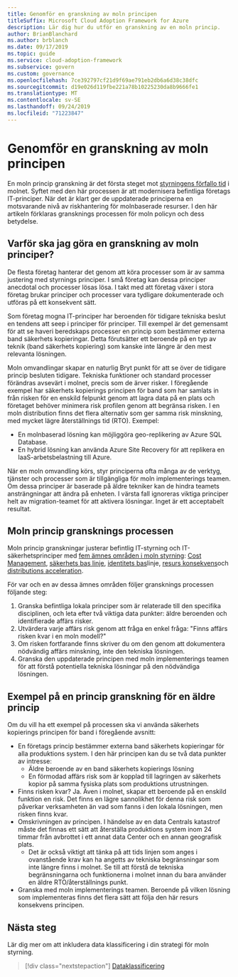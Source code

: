 ```yaml
---
title: Genomför en granskning av moln principen
titleSuffix: Microsoft Cloud Adoption Framework for Azure
description: Lär dig hur du utför en granskning av en moln princip.
author: BrianBlanchard
ms.author: brblanch
ms.date: 09/17/2019
ms.topic: guide
ms.service: cloud-adoption-framework
ms.subservice: govern
ms.custom: governance
ms.openlocfilehash: 7ce392797cf21d9f69ae791eb2db6a6d38c38dfc
ms.sourcegitcommit: d19e026d119fbe221a78b10225230da8b9666fe1
ms.translationtype: MT
ms.contentlocale: sv-SE
ms.lasthandoff: 09/24/2019
ms.locfileid: "71223847"
---
```

<!-- markdownlint-disable MD026 -->

# <a name="conduct-a-cloud-policy-review"></a>Genomför en granskning av moln principen

En moln princip granskning är det första steget mot [styrningens förfallo tid](../index.md) i molnet. Syftet med den här processen är att modernisera befintliga företags IT-principer. När det är klart ger de uppdaterade principerna en motsvarande nivå av riskhantering för molnbaserade resurser. I den här artikeln förklaras gransknings processen för moln policyn och dess betydelse.

## <a name="why-perform-a-cloud-policy-review"></a>Varför ska jag göra en granskning av moln principer?

De flesta företag hanterar det genom att köra processer som är av samma justering med styrnings principer. I små företag kan dessa principer anecdotal och processer lösas lösa. I takt med att företag växer i stora företag brukar principer och processer vara tydligare dokumenterade och utföras på ett konsekvent sätt.

Som företag mogna IT-principer har beroenden för tidigare tekniska beslut en tendens att seep i principer för principer. Till exempel är det gemensamt för att se haveri beredskaps processer en princip som bestämmer externa band säkerhets kopieringar. Detta förutsätter ett beroende på en typ av teknik (band säkerhets kopiering) som kanske inte längre är den mest relevanta lösningen.

Moln omvandlingar skapar en naturlig Bryt punkt för att se över de tidigare princip besluten tidigare. Tekniska funktioner och standard processer förändras avsevärt i molnet, precis som de ärver risker. I föregående exempel har säkerhets kopierings principen för band som har samlats in från risken för en enskild felpunkt genom att lagra data på en plats och företaget behöver minimera risk profilen genom att begränsa risken. I en moln distribution finns det flera alternativ som ger samma risk minskning, med mycket lägre återställnings tid (RTO). Exempel:

- En molnbaserad lösning kan möjliggöra geo-replikering av Azure SQL Database.
- En hybrid lösning kan använda Azure Site Recovery för att replikera en IaaS-arbetsbelastning till Azure.

När en moln omvandling körs, styr principerna ofta många av de verktyg, tjänster och processer som är tillgängliga för moln implementerings teamen. Om dessa principer är baserade på äldre tekniker kan de hindra teamets ansträngningar att ändra på enheten. I värsta fall ignoreras viktiga principer helt av migration-teamet för att aktivera lösningar. Inget är ett acceptabelt resultat.

## <a name="the-cloud-policy-review-process"></a>Moln princip gransknings processen

Moln princip granskningar justerar befintlig IT-styrning och IT-säkerhetsprinciper med [fem ämnes områden i moln styrning](../index.md): [Cost Management](../cost-management/index.md), [säkerhets bas linje](../security-baseline/index.md), [identitets bas](../identity-baseline/index.md)linje, [resurs konsekvens](../resource-consistency/index.md)och [distributions acceleration](../deployment-acceleration/index.md).

För var och en av dessa ämnes områden följer gransknings processen följande steg:

1. Granska befintliga lokala principer som är relaterade till den specifika disciplinen, och leta efter två viktiga data punkter: äldre beroenden och identifierade affärs risker.
2. Utvärdera varje affärs risk genom att fråga en enkel fråga: "Finns affärs risken kvar i en moln modell?"
3. Om risken fortfarande finns skriver du om den genom att dokumentera nödvändig affärs minskning, inte den tekniska lösningen.
4. Granska den uppdaterade principen med moln implementerings teamen för att förstå potentiella tekniska lösningar på den nödvändiga lösningen.

## <a name="example-of-a-policy-review-for-a-legacy-policy"></a>Exempel på en princip granskning för en äldre princip

Om du vill ha ett exempel på processen ska vi använda säkerhets kopierings principen för band i föregående avsnitt:

- En företags princip bestämmer externa band säkerhets kopieringar för alla produktions system. I den här principen kan du se två data punkter av intresse:
  - Äldre beroende av en band säkerhets kopierings lösning
  - En förmodad affärs risk som är kopplad till lagringen av säkerhets kopior på samma fysiska plats som produktions utrustningen.
- Finns risken kvar? Ja. Även i molnet, skapar ett beroende på en enskild funktion en risk. Det finns en lägre sannolikhet för denna risk som påverkar verksamheten än vad som fanns i den lokala lösningen, men risken finns kvar.
- Omskrivningen av principen. I händelse av en data Centrals katastrof måste det finnas ett sätt att återställa produktions system inom 24 timmar från avbrottet i ett annat data Center och en annan geografisk plats.
  - Det är också viktigt att tänka på att tids linjen som anges i ovanstående krav kan ha angetts av tekniska begränsningar som inte längre finns i molnet. Se till att förstå de tekniska begränsningarna och funktionerna i molnet innan du bara använder en äldre RTO/återställnings punkt.
- Granska med moln implementerings teamen. Beroende på vilken lösning som implementeras finns det flera sätt att följa den här resurs konsekvens principen.

## <a name="next-steps"></a>Nästa steg

Lär dig mer om att inkludera data klassificering i din strategi för moln styrning.

> [!div class="nextstepaction"]
> [Dataklassificering](./data-classification.md)

